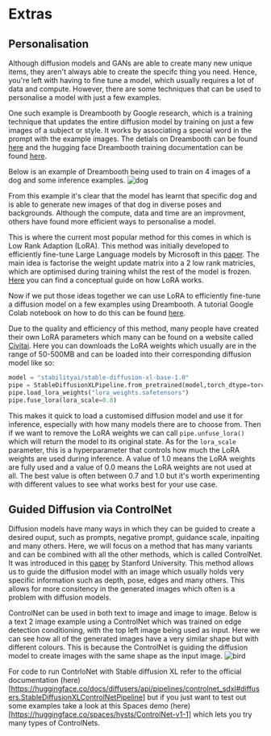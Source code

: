 # Extras

## Personalisation

Although diffusion models and GANs are able to create many new unique items, they aren't always able to create the specifc thing you need. Hence, you're left with having to fine tune a model, which usually requires a lot of data and compute. However, there are some techniques that can be used to personalise a model with just a few examples.

One such example is Dreambooth by Google research, which is a training technique that updates the entire diffusion model by training on just a few images of a subject or style. It works by associating a special word in the prompt with the example images. The detials on Dreambooth can be found [here](https://dreambooth.github.io/) and the hugging face Dreambooth training documentation can be found [here](https://huggingface.co/docs/diffusers/training/dreambooth).

Below is an example of Dreambooth being used to train on 4 images of a dog and some inference examples.
![dog](https://dreambooth.github.io/DreamBooth_files/teaser_static.jpg)

From this example it's clear that the model has learnt that specific dog and is able to generate new images of that dog in diverse poses and backgrounds. Although the compute, data and time are an improvment, others have found more efficient ways to personalise a model.

This is where the current most popular method for this comes in which is Low Rank Adaption (LoRA). This method was initially developed to efficiently fine-tune Large Language models by Microsoft in this [paper](https://arxiv.org/abs/2106.09685). The main idea is factorise the weight update matrix into a 2 low rank matricies, which are optimised during training whilst the rest of the model is frozen. [Here](https://huggingface.co/docs/peft/conceptual_guides/lora) you can find a conceptual guide on how LoRA works. 

Now if we put those ideas together we can use LoRA to efficiently fine-tune a diffusion model on a few examples using Dreambooth. A tutorial Google Colab notebook on how to do this can be found [here](https://colab.research.google.com/github/huggingface/notebooks/blob/main/diffusers/SDXL_DreamBooth_LoRA_.ipynb).

Due to the quality and efficiency of this method, many people have created their own LoRA parameters which many can be found on a website called [Civitai](https://civitai.com/models). Here you can downloads the LoRA weights which usually are in the range of 50-500MB and can be loaded into their corresponding diffusion model like so:

```python
model = "stabilityai/stable-diffusion-xl-base-1.0"
pipe = StableDiffusionXLPipeline.from_pretrained(model,torch_dtype=torch.float16)
pipe.load_lora_weights("lora_weights.safetensors")
pipe.fuse_lora(lora_scale=0.8)
```

This makes it quick to load a customised diffusion model and use it for inference, especially with how many models there are to choose from. Then if we want to remove the LoRA weights we can call `pipe.unfuse_lora()` which will return the model to its original state. As for the `lora_scale` parameter, this is a hyperparameter that controls how much the LoRA weights are used during inference. A value of 1.0 means the LoRA weights are fully used and a value of 0.0 means the LoRA weights are not used at all. The best value is often between 0.7 and 1.0 but it's worth experimenting with different values to see what works best for your use case.

## Guided Diffusion via ControlNet

Diffusion models have many ways in which they can be guided to create a desired ouput, such as prompts, negative prompt, guidance scale, inpaiting and many others. Here, we will focus on a method that has many variants and can be combined with all the other methods, which is called ControlNet. It was introduced in this [paper](https://arxiv.org/abs/2302.05543) by Stanford University. This method allows us to guide the diffusion model with an image which usually holds very specific information such as depth, pose, edges and many others. This allows for more consitency in the generated images which often is a problem with diffusion models.

ControlNet can be used in both text to image and image to image. Below is a text 2 image example using a ControlNet which was trained on edge detection conditioning, with the top left image being used as input.
Here we can see how all of the generated images have a very similar shape but with different colours. This is because the ControlNet is guiding the diffusion model to create images with the same shape as the input image.
 ![bird](https://github.com/lllyasviel/ControlNet/raw/main/github_page/p1.png)

For code to run ContrloNet with Stable diffusion XL refer to the official documentation (here)[https://huggingface.co/docs/diffusers/api/pipelines/controlnet_sdxl#diffusers.StableDiffusionXLControlNetPipeline] but if you just want to test out some examples take a look at this Spaces demo (here)[https://huggingface.co/spaces/hysts/ControlNet-v1-1] which lets you try many types of ControlNets.











